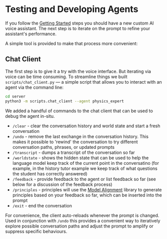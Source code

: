 # Testing and Developing Agents
If you follow the [Getting Started](./docs/getting-started.md) steps you should have a new custom AI voice assistant. The next step is to iterate on the prompt to refine your assistant's performance.

A simple tool is provided to make that process more convenient:

## Chat Client
The first step is to give it a try with the voice interface. But iterating via voice can be time consuming. To streamline things we built ```scripts/chat_client.py``` — a simple script that allows you to interact with an agent via the command line:

```sh
cd server
python3 -m scripts.chat_client --agent physics_expert
```

We added a handful of commands to the chat client that can be used to debug the agent in-situ.

* ```/clear``` - clear the conversation history and world state and start a fresh conversation
* ```/undo``` - remove the last exchange in the conversation history. This makes it possible to 'rewind' the conversation to try different conversation paths, phrases, or updated prompts
* ```/transcript``` - dumps a transcript of the conversation so far
* ```/worldstate``` - shows the hidden state that can be used to help the language model keep track of the current point in the conversatino (for example, in the history tutor example we keep track of what questions the student has correctly answered)
* ```/feedback``` - provide feedback to the agent or list feedback so far (see below for a discussion of the feedback process)
* ```/principles``` - principles will use the [Model Alignment](https://github.com/PAIR-code/model-alignment) library to generate principles based on your feedback so far, which can be inserted into the prompt
* ```/exit``` - end the conversation

For convenience, the client auto-reloads whenever the prompt is changed. Used in conjunction with ```/undo``` this provides a convenient way to iteratively explore possible conversation paths and adjust the prompt to amplify or suppress specific behaviours.
